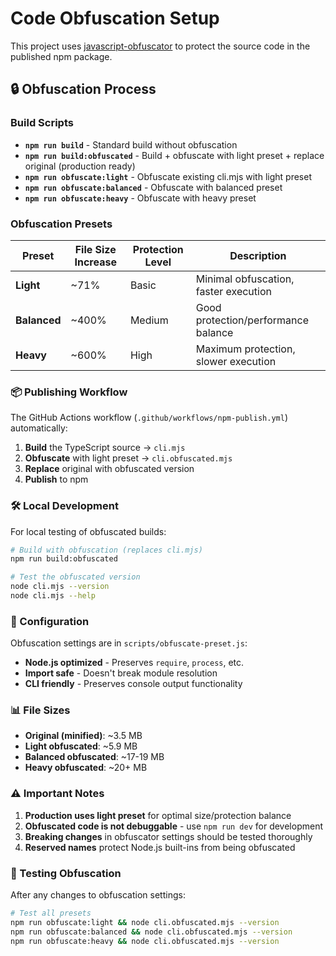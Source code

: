 # Code Obfuscation Setup

This project uses [javascript-obfuscator](https://www.npmjs.com/package/javascript-obfuscator) to protect the source code in the published npm package.

## 🔒 Obfuscation Process

### Build Scripts

- **`npm run build`** - Standard build without obfuscation
- **`npm run build:obfuscated`** - Build + obfuscate with light preset + replace original (production ready)
- **`npm run obfuscate:light`** - Obfuscate existing cli.mjs with light preset
- **`npm run obfuscate:balanced`** - Obfuscate with balanced preset  
- **`npm run obfuscate:heavy`** - Obfuscate with heavy preset

### Obfuscation Presets

| Preset | File Size Increase | Protection Level | Description |
|--------|-------------------|------------------|-------------|
| **Light** | ~71% | Basic | Minimal obfuscation, faster execution |
| **Balanced** | ~400% | Medium | Good protection/performance balance |
| **Heavy** | ~600% | High | Maximum protection, slower execution |

### 📦 Publishing Workflow

The GitHub Actions workflow (`.github/workflows/npm-publish.yml`) automatically:

1. **Build** the TypeScript source → `cli.mjs`
2. **Obfuscate** with light preset → `cli.obfuscated.mjs`  
3. **Replace** original with obfuscated version
4. **Publish** to npm

### 🛠️ Local Development

For local testing of obfuscated builds:

```bash
# Build with obfuscation (replaces cli.mjs)
npm run build:obfuscated

# Test the obfuscated version
node cli.mjs --version
node cli.mjs --help
```

### 🔧 Configuration

Obfuscation settings are in `scripts/obfuscate-preset.js`:

- **Node.js optimized** - Preserves `require`, `process`, etc.
- **Import safe** - Doesn't break module resolution
- **CLI friendly** - Preserves console output functionality

### 📊 File Sizes

- **Original (minified)**: ~3.5 MB
- **Light obfuscated**: ~5.9 MB  
- **Balanced obfuscated**: ~17-19 MB
- **Heavy obfuscated**: ~20+ MB

### ⚠️ Important Notes

1. **Production uses light preset** for optimal size/protection balance
2. **Obfuscated code is not debuggable** - use `npm run dev` for development
3. **Breaking changes** in obfuscator settings should be tested thoroughly
4. **Reserved names** protect Node.js built-ins from being obfuscated

### 🧪 Testing Obfuscation

After any changes to obfuscation settings:

```bash
# Test all presets
npm run obfuscate:light && node cli.obfuscated.mjs --version
npm run obfuscate:balanced && node cli.obfuscated.mjs --version  
npm run obfuscate:heavy && node cli.obfuscated.mjs --version
```

